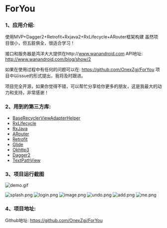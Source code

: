 # ForYou
### 1、应用介绍:

使用MVP+Dagger2+Retrofit+Rxjava2+RxLifecycle+ARouter框架构建
虽然项目很小，但五脏俱全，很适合学习！

接口和服务器是鸿洋大大提供在http://www.wanandroid.com
API地址: http://www.wanandroid.com/blog/show/2

如果在使用过程中有任何的问题可以在: https://github.com/OnexZgj/ForYou
项目中以issue的形式提出，我将及时跟进。

项目完全开源，如果你觉得不错，可以帮忙分享给你更多的朋友，这是我最大的动力和支持，非常感谢！
### 2、用到的第三方库:
 - [BaseRecyclerViewAdapterHelper](https://github.com/CymChad/BaseRecyclerViewAdapterHelper)
- [RxLifecycle](https://github.com/trello/RxLifecycle)
- [RxJava](https://github.com/ReactiveX/RxJava)
- [ARouter](https://www.jianshu.com/p/5f12fa448092)
- [Retrofit](https://github.com/square/retrofit)
- [Glide](https://github.com/bumptech/glide)
- [Okhttp3](https://github.com/square/okhttp)
- [Dagger2](https://github.com/google/dagger)
- [TextPathView](https://github.com/totond/TextPathView)

### 3、项目运行截图
![demo.gif](https://upload-images.jianshu.io/upload_images/5249989-e43b0f1a6917186b.gif?imageMogr2/auto-orient/strip)

![splash.png](https://upload-images.jianshu.io/upload_images/5249989-838b1dfae5ef51fc.png?imageMogr2/auto-orient/strip%7CimageView2/2/w/1240)
![login.png](https://upload-images.jianshu.io/upload_images/5249989-dba29b7a13b80222.png?imageMogr2/auto-orient/strip%7CimageView2/2/w/1240)
![image.png](https://upload-images.jianshu.io/upload_images/5249989-6420858b88e870e8.png?imageMogr2/auto-orient/strip%7CimageView2/2/w/1240)
![undo.png](https://upload-images.jianshu.io/upload_images/5249989-503bab3a31409a74.png?imageMogr2/auto-orient/strip%7CimageView2/2/w/1240)
![add.png](https://upload-images.jianshu.io/upload_images/5249989-4ccb0533b22d689c.png?imageMogr2/auto-orient/strip%7CimageView2/2/w/1240)
![me.png](https://upload-images.jianshu.io/upload_images/5249989-2361888b72d89bdf.png?imageMogr2/auto-orient/strip%7CimageView2/2/w/1240)
### 4、项目地址:
Github地址: https://github.com/OnexZgj/ForYou
